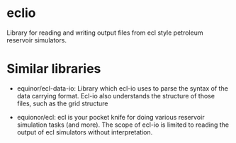 eclio
===========

Library for reading and writing output files from ecl style petroleum reservoir
simulators.


Similar libraries
=================

* equinor/ecl-data-io: Library which ecl-io uses to parse the syntax of the
  data carrying format. Ecl-io also understands the structure of those files,
  such as the grid structure

* equionor/ecl: ecl is your pocket knife for doing various reservoir simulation
  tasks (and more). The scope of ecl-io is limited to reading the output of ecl
  simulators without interpretation.
